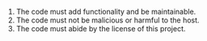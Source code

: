 1. The code must add functionality and be maintainable. 
2. The code must not be malicious or harmful to the host.
3. The code must abide by the license of this project.
